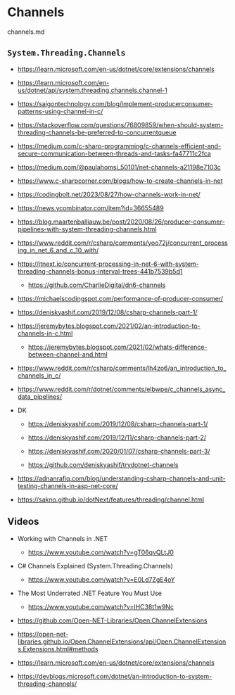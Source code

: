 # Channels

channels.md

## `System.Threading.Channels`

*   https://learn.microsoft.com/en-us/dotnet/core/extensions/channels

*   https://learn.microsoft.com/en-us/dotnet/api/system.threading.channels.channel-1

*   https://saigontechnology.com/blog/implement-producerconsumer-patterns-using-channel-in-c/

*   https://stackoverflow.com/questions/76809859/when-should-system-threading-channels-be-preferred-to-concurrentqueue

*   https://medium.com/c-sharp-programming/c-channels-efficient-and-secure-communication-between-threads-and-tasks-fa47711c2fca

*   https://medium.com/@paulahomsi_50101/net-channels-a21198e7103c

*   https://www.c-sharpcorner.com/blogs/how-to-create-channels-in-net

*   https://codingbolt.net/2023/08/27/how-channels-work-in-net/

*   https://news.ycombinator.com/item?id=36655489

*   https://blog.maartenballiauw.be/post/2020/08/26/producer-consumer-pipelines-with-system-threading-channels.html

*   https://www.reddit.com/r/csharp/comments/yoo72j/concurrent_processing_in_net_6_and_c_10_with/

*   https://itnext.io/concurrent-processing-in-net-6-with-system-threading-channels-bonus-interval-trees-441b7539b5d1

    *   https://github.com/CharlieDigital/dn6-channels

*   https://michaelscodingspot.com/performance-of-producer-consumer/

*   https://deniskyashif.com/2019/12/08/csharp-channels-part-1/

*   https://jeremybytes.blogspot.com/2021/02/an-introduction-to-channels-in-c.html

    *   https://jeremybytes.blogspot.com/2021/02/whats-difference-between-channel-and.html

*   https://www.reddit.com/r/csharp/comments/lh4zo6/an_introduction_to_channels_in_c/

*   https://www.reddit.com/r/dotnet/comments/elbwpe/c_channels_async_data_pipelines/

*   DK

    *   https://deniskyashif.com/2019/12/08/csharp-channels-part-1/

    *   https://deniskyashif.com/2019/12/11/csharp-channels-part-2/

    *   https://deniskyashif.com/2020/01/07/csharp-channels-part-3/

    *   https://github.com/deniskyashif/trydotnet-channels

*   https://adnanrafiq.com/blog/understanding-csharp-channels-and-unit-testing-channels-in-asp-net-core/

*   https://sakno.github.io/dotNext/features/threading/channel.html


## Videos

*   Working with Channels in .NET

    *   https://www.youtube.com/watch?v=gT06qvQLtJ0

*   C# Channels Explained (System.Threading.Channels)

    *   https://www.youtube.com/watch?v=E0Ld7ZgE4oY

*   The Most Underrated .NET Feature You Must Use

    *   https://www.youtube.com/watch?v=lHC38t1w9Nc

*   https://github.com/Open-NET-Libraries/Open.ChannelExtensions

*   https://open-net-libraries.github.io/Open.ChannelExtensions/api/Open.ChannelExtensions.Extensions.html#methods

*   https://learn.microsoft.com/en-us/dotnet/core/extensions/channels

*   https://devblogs.microsoft.com/dotnet/an-introduction-to-system-threading-channels/
